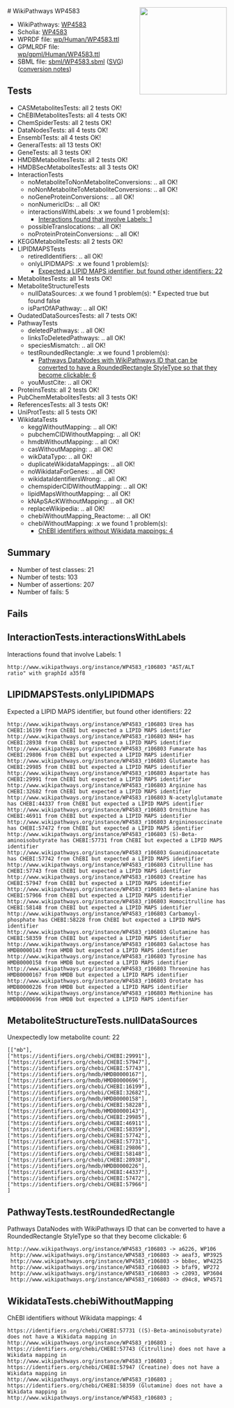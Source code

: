 <img style="float: right; width: 200px" src="../logo.png" />
# WikiPathways WP4583

* WikiPathways: [WP4583](https://identifiers.org/wikipathways:WP4583)
* Scholia: [WP4583](https://scholia.toolforge.org/wikipathways/WP4583)
* WPRDF file: [wp/Human/WP4583.ttl](../wp/Human/WP4583.ttl)
* GPMLRDF file: [wp/gpml/Human/WP4583.ttl](../wp/gpml/Human/WP4583.ttl)
* SBML file: [sbml/WP4583.sbml](../sbml/WP4583.sbml) ([SVG](../sbml/WP4583.svg)) ([conversion notes](../sbml/WP4583.txt))

## Tests
* CASMetabolitesTests: all 2 tests OK!
* ChEBIMetabolitesTests: all 4 tests OK!
* ChemSpiderTests: all 2 tests OK!
* DataNodesTests: all 4 tests OK!
* EnsemblTests: all 4 tests OK!
* GeneralTests: all 13 tests OK!
* GeneTests: all 3 tests OK!
* HMDBMetabolitesTests: all 2 tests OK!
* HMDBSecMetabolitesTests: all 3 tests OK!
* InteractionTests
    * noMetaboliteToNonMetaboliteConversions: .. all OK!
    * noNonMetaboliteToMetaboliteConversions: .. all OK!
    * noGeneProteinConversions: .. all OK!
    * nonNumericIDs: .. all OK!
    * interactionsWithLabels: .x we found 1 problem(s):
        * [Interactions found that involve Labels: 1](#630d2678)
    * possibleTranslocations: .. all OK!
    * noProteinProteinConversions: .. all OK!
* KEGGMetaboliteTests: all 2 tests OK!
* LIPIDMAPSTests
    * retiredIdentifiers: .. all OK!
    * onlyLIPIDMAPS: .x we found 1 problem(s):
        * [Expected a LIPID MAPS identifier, but found other identifiers: 22](#d0bfb699)
* MetabolitesTests: all 14 tests OK!
* MetaboliteStructureTests
    * nullDataSources: .x we found 1 problem(s):
            * Expected true but found false
    * isPartOfAPathway: .. all OK!
* OudatedDataSourcesTests: all 7 tests OK!
* PathwayTests
    * deletedPathways: .. all OK!
    * linksToDeletedPathways: .. all OK!
    * speciesMismatch: .. all OK!
    * testRoundedRectangle: .x we found 1 problem(s):
        * [Pathways DataNodes with WikiPathways ID that can be converted to have a RoundedRectangle StyleType so that they become clickable: 6](#9fbad3d0)
    * youMustCite: .. all OK!
* ProteinsTests: all 2 tests OK!
* PubChemMetabolitesTests: all 3 tests OK!
* ReferencesTests: all 3 tests OK!
* UniProtTests: all 5 tests OK!
* WikidataTests
    * keggWithoutMapping: .. all OK!
    * pubchemCIDWithoutMapping: .. all OK!
    * hmdbWithoutMapping: .. all OK!
    * casWithoutMapping: .. all OK!
    * wikDataTypo: .. all OK!
    * duplicateWikidataMappings: .. all OK!
    * noWikidataForGenes: .. all OK!
    * wikidataIdentifiersWrong: .. all OK!
    * chemspiderCIDWithoutMapping: .. all OK!
    * lipidMapsWithoutMapping: .. all OK!
    * kNApSAcKWithoutMapping: .. all OK!
    * replaceWikipedia: .. all OK!
    * chebiWithoutMapping_Reactome: .. all OK!
    * chebiWithoutMapping: .x we found 1 problem(s):
        * [ChEBI identifiers without Wikidata mappings: 4](#a8d554d0)


## Summary

* Number of test classes: 21
* Number of tests: 103
* Number of assertions: 207
* Number of fails: 5

## Fails

<a name="630d2678" />

## InteractionTests.interactionsWithLabels

Interactions found that involve Labels: 1
```
http://www.wikipathways.org/instance/WP4583_r106803 "AST/ALT
ratio" with graphId a35f8
```

<a name="d0bfb699" />

## LIPIDMAPSTests.onlyLIPIDMAPS

Expected a LIPID MAPS identifier, but found other identifiers: 22
```
http://www.wikipathways.org/instance/WP4583_r106803 Urea has CHEBI:16199 from ChEBI but expected a LIPID MAPS identifier
http://www.wikipathways.org/instance/WP4583_r106803 NH4+ has CHEBI:28938 from ChEBI but expected a LIPID MAPS identifier
http://www.wikipathways.org/instance/WP4583_r106803 Fumarate has CHEBI:29806 from ChEBI but expected a LIPID MAPS identifier
http://www.wikipathways.org/instance/WP4583_r106803 Glutamate has CHEBI:29985 from ChEBI but expected a LIPID MAPS identifier
http://www.wikipathways.org/instance/WP4583_r106803 Aspartate has CHEBI:29991 from ChEBI but expected a LIPID MAPS identifier
http://www.wikipathways.org/instance/WP4583_r106803 Arginine has CHEBI:32682 from ChEBI but expected a LIPID MAPS identifier
http://www.wikipathways.org/instance/WP4583_r106803 N-acetylglutamate has CHEBI:44337 from ChEBI but expected a LIPID MAPS identifier
http://www.wikipathways.org/instance/WP4583_r106803 Ornithine has CHEBI:46911 from ChEBI but expected a LIPID MAPS identifier
http://www.wikipathways.org/instance/WP4583_r106803 Argininosuccinate has CHEBI:57472 from ChEBI but expected a LIPID MAPS identifier
http://www.wikipathways.org/instance/WP4583_r106803 (S)-Beta-aminoisobutyrate has CHEBI:57731 from ChEBI but expected a LIPID MAPS identifier
http://www.wikipathways.org/instance/WP4583_r106803 Guanidinoacetate has CHEBI:57742 from ChEBI but expected a LIPID MAPS identifier
http://www.wikipathways.org/instance/WP4583_r106803 Citrulline has CHEBI:57743 from ChEBI but expected a LIPID MAPS identifier
http://www.wikipathways.org/instance/WP4583_r106803 Creatine has CHEBI:57947 from ChEBI but expected a LIPID MAPS identifier
http://www.wikipathways.org/instance/WP4583_r106803 Beta-alanine has CHEBI:57966 from ChEBI but expected a LIPID MAPS identifier
http://www.wikipathways.org/instance/WP4583_r106803 Homocitrulline has CHEBI:58148 from ChEBI but expected a LIPID MAPS identifier
http://www.wikipathways.org/instance/WP4583_r106803 Carbamoyl-phosphate has CHEBI:58228 from ChEBI but expected a LIPID MAPS identifier
http://www.wikipathways.org/instance/WP4583_r106803 Glutamine has CHEBI:58359 from ChEBI but expected a LIPID MAPS identifier
http://www.wikipathways.org/instance/WP4583_r106803 Galactose has HMDB0000143 from HMDB but expected a LIPID MAPS identifier
http://www.wikipathways.org/instance/WP4583_r106803 Tyrosine has HMDB0000158 from HMDB but expected a LIPID MAPS identifier
http://www.wikipathways.org/instance/WP4583_r106803 Threonine has HMDB0000167 from HMDB but expected a LIPID MAPS identifier
http://www.wikipathways.org/instance/WP4583_r106803 Orotate has HMDB0000226 from HMDB but expected a LIPID MAPS identifier
http://www.wikipathways.org/instance/WP4583_r106803 Methionine has HMDB0000696 from HMDB but expected a LIPID MAPS identifier
```

<a name="919041aa" />

## MetaboliteStructureTests.nullDataSources

Unexpectedly low metabolite count: 22
```
[["mb"],
["https://identifiers.org/chebi/CHEBI:29991"],
["https://identifiers.org/chebi/CHEBI:57947"],
["https://identifiers.org/chebi/CHEBI:57743"],
["https://identifiers.org/hmdb/HMDB0000167"],
["https://identifiers.org/hmdb/HMDB0000696"],
["https://identifiers.org/chebi/CHEBI:16199"],
["https://identifiers.org/chebi/CHEBI:32682"],
["https://identifiers.org/hmdb/HMDB0000158"],
["https://identifiers.org/chebi/CHEBI:58228"],
["https://identifiers.org/hmdb/HMDB0000143"],
["https://identifiers.org/chebi/CHEBI:29985"],
["https://identifiers.org/chebi/CHEBI:46911"],
["https://identifiers.org/chebi/CHEBI:58359"],
["https://identifiers.org/chebi/CHEBI:57742"],
["https://identifiers.org/chebi/CHEBI:57731"],
["https://identifiers.org/chebi/CHEBI:29806"],
["https://identifiers.org/chebi/CHEBI:58148"],
["https://identifiers.org/chebi/CHEBI:28938"],
["https://identifiers.org/hmdb/HMDB0000226"],
["https://identifiers.org/chebi/CHEBI:44337"],
["https://identifiers.org/chebi/CHEBI:57472"],
["https://identifiers.org/chebi/CHEBI:57966"]
]
```

<a name="9fbad3d0" />

## PathwayTests.testRoundedRectangle

Pathways DataNodes with WikiPathways ID that can be converted to have a RoundedRectangle StyleType so that they become clickable: 6
```
http://www.wikipathways.org/instance/WP4583_r106803 -> a6226, WP106
 http://www.wikipathways.org/instance/WP4583_r106803 -> aeaf3, WP3925
 http://www.wikipathways.org/instance/WP4583_r106803 -> bb8ec, WP4225
 http://www.wikipathways.org/instance/WP4583_r106803 -> bfaf9, WP272
 http://www.wikipathways.org/instance/WP4583_r106803 -> c2093, WP3604
 http://www.wikipathways.org/instance/WP4583_r106803 -> d94c8, WP4571
 ```

<a name="a8d554d0" />

## WikidataTests.chebiWithoutMapping

ChEBI identifiers without Wikidata mappings: 4
```
https://identifiers.org/chebi/CHEBI:57731 ((S)-Beta-aminoisobutyrate) does not have a Wikidata mapping in http://www.wikipathways.org/instance/WP4583_r106803 ; 
https://identifiers.org/chebi/CHEBI:57743 (Citrulline) does not have a Wikidata mapping in http://www.wikipathways.org/instance/WP4583_r106803 ; 
https://identifiers.org/chebi/CHEBI:57947 (Creatine) does not have a Wikidata mapping in http://www.wikipathways.org/instance/WP4583_r106803 ; 
https://identifiers.org/chebi/CHEBI:58359 (Glutamine) does not have a Wikidata mapping in http://www.wikipathways.org/instance/WP4583_r106803 ; 
```

